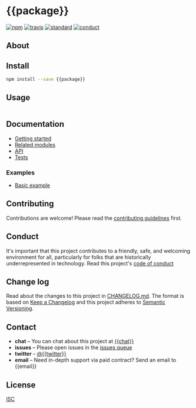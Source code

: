 # {{package}}



[![npm][npm-image]][npm-url]
[![travis][travis-image]][travis-url]
[![standard][standard-image]][standard-url]
[![conduct][conduct]][conduct-url]

[npm-image]: https://img.shields.io/npm/v/{{package}}.svg?style=flat-square
[npm-url]: https://www.npmjs.com/package/{{package}}
[travis-image]: https://img.shields.io/travis/{{github}}/{{package}}.svg?style=flat-square
[travis-url]: https://travis-ci.org/{{github}}/{{package}}
[standard-image]: https://img.shields.io/badge/code%20style-standard-brightgreen.svg?style=flat-square
[standard-url]: http://npm.im/standard
[conduct]: https://img.shields.io/badge/code%20of%20conduct-contributor%20covenant-green.svg?style=flat-square
[conduct-url]: CONDUCT.md

## About



## Install

```sh
npm install --save {{package}}
```

## Usage

```js

```

## Documentation
- [Getting started](docs/getting-started.md)
- [Related modules](docs/related-modules.md)
- [API](docs/api.md)
- [Tests](tests/)

### Examples
- [Basic example](examples/basic-usage.js)

## Contributing

Contributions are welcome! Please read the [contributing guidelines](CONTRIBUTING.md) first.

## Conduct

It's important that this project contributes to a friendly, safe, and welcoming environment for all, particularly for folks that are historically underrepresented in technology. Read this project's [code of conduct](CONDUCT.md)

## Change log

Read about the changes to this project in [CHANGELOG.md](CHANGELOG.md). The format is based on [Keep a Changelog](http://keepachangelog.com/) and this project adheres to [Semantic Versioning](http://semver.org/).

## Contact

- **chat** – You can chat about this project at [{{chat}}]({{chat}})
- **issues** – Please open issues in the [issues queue](https://github.com/{{github}}/{{package}}/issues)
- **twitter** – [@{{twitter}}](https://twitter.com/{{twitter}})
- **email** – Need in-depth support via paid contract? Send an email to {{email}}

## License

[ISC](LICENSE.md)
